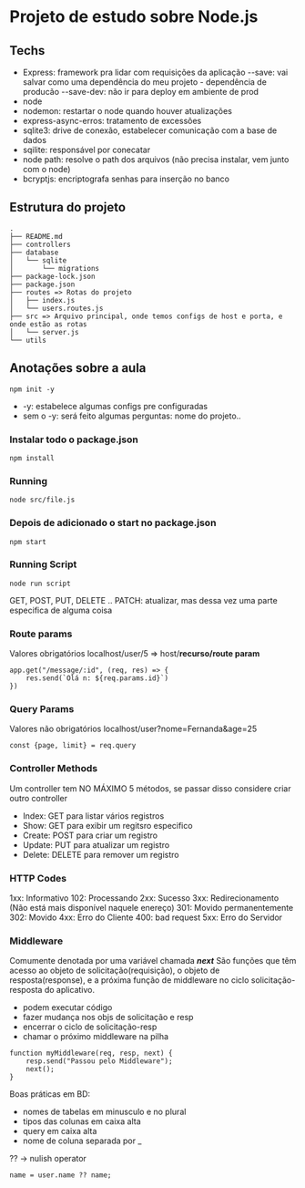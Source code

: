 # Projeto de estudo sobre Node.js

## Techs

- Express: framework pra lidar com requisições da aplicação
  --save: vai salvar como uma dependência do meu projeto - dependência de producão
  --save-dev: não ir para deploy em ambiente de prod
- node
- nodemon: restartar o node quando houver atualizações
- express-async-erros: tratamento de excessões
- sqlite3: drive de conexão, estabelecer comunicação com a base de dados
- sqilite: responsável por conecatar
- node path: resolve o path dos arquivos (não precisa instalar, vem junto com o node)
- bcryptjs: encriptografa senhas para inserção no banco 

## Estrutura do projeto 
```
.
├── README.md
├── controllers
├── database
│   └── sqlite
│       └── migrations
├── package-lock.json
├── package.json
├── routes => Rotas do projeto
│   ├── index.js
│   └── users.routes.js
├── src => Arquivo principal, onde temos configs de host e porta, e onde estão as rotas
│   └── server.js
└── utils
```
## Anotações sobre a aula

```
npm init -y
```

- -y: estabelece algumas configs pre configuradas
- sem o -y: será feito algumas perguntas: nome do projeto..

### Instalar todo o package.json

```
npm install
```

### Running

```
node src/file.js
```
### Depois de adicionado o start no package.json 
````
npm start
````

### Running Script

```
node run script
```

GET, POST, PUT, DELETE ..
PATCH: atualizar, mas dessa vez uma parte especifica de alguma coisa

### Route params
Valores obrigatórios
localhost/user/5 => host/<strong>recurso/route param</strong>

```
app.get("/message/:id", (req, res) => {
    res.send(`Olá n: ${req.params.id}`)
})
```

### Query Params 
Valores não obrigatórios
localhost/user?nome=Fernanda&age=25
````
const {page, limit} = req.query
````

### Controller Methods 
Um controller tem NO MÁXIMO 5 métodos, se passar disso considere criar outro controller
- Index: GET para listar vários registros
- Show: GET para exibir um regitsro especifico
- Create: POST para criar um registro
- Update: PUT para atualizar um registro
- Delete: DELETE para remover um registro

### HTTP Codes
1xx: Informativo
  102: Processando
2xx: Sucesso
3xx: Redirecionamento (Não está mais disponível naquele enereço)
  301: Movido permanentemente
  302: Movido
4xx: Erro do Cliente
  400: bad request
5xx: Erro do Servidor

### Middleware
Comumente denotada por uma variável chamada ***next***
São funções que têm acesso ao objeto de solicitação(requisição), o objeto de resposta(response), e a próxima função de middleware no ciclo solicitação-resposta do aplicativo.
- podem executar código
- fazer mudança nos objs de solicitação e resp
- encerrar o ciclo de solicitação-resp
- chamar o próximo middleware na pilha

````
function myMiddleware(req, resp, next) {
    resp.send("Passou pelo Middleware");
    next();
}
````


Boas práticas em BD:
- nomes de tabelas em minusculo e no plural
- tipos das colunas em caixa alta
- query em caixa alta
- nome de coluna separada por _


?? -> nulish operator 
````
name = user.name ?? name;
````
